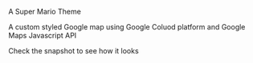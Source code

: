 A Super Mario Theme

A custom styled Google map using Google Coluod platform and Google Maps Javascript API

Check the snapshot to see how it looks

